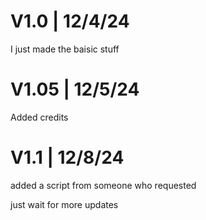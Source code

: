# V1.0 | 12/4/24
  I just made the baisic stuff

# V1.05 | 12/5/24
  Added credits

# V1.1 | 12/8/24
  added a script from someone who requested

just wait for more updates
